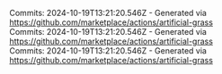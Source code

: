 Commits: 2024-10-19T13:21:20.546Z - Generated via https://github.com/marketplace/actions/artificial-grass
<br>
Commits: 2024-10-19T13:21:20.546Z - Generated via https://github.com/marketplace/actions/artificial-grass
<br>
Commits: 2024-10-19T13:21:20.546Z - Generated via https://github.com/marketplace/actions/artificial-grass
<br>
